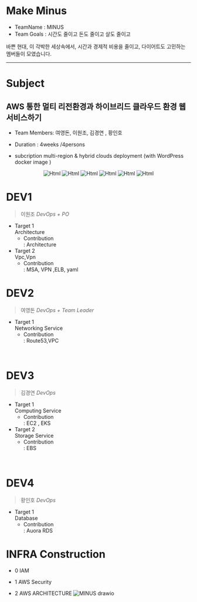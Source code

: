 # Make Minus 
- TeamName : MINUS
- Team Goals : 시간도 줄이고 돈도 줄이고 살도 줄이고

바쁜 현대, 이 각박한 세상속에서, 시간과 경제적 비용을 줄이고, 다이어트도 고민하는 멤버들이 모였습니다. 

----
# Subject 
## AWS 통한 멀티 리전환경과 하이브리드 클라우드 환경 웹서비스하기


- Team Members: 여영돈, 이원조, 김경연 , 황인호

- Duration : 4weeks /4persons

- subcription
multi-region & hybrid clouds deployment (with WordPress docker image ) 
<p align="center">
<img alt="Html" src ="https://img.shields.io/badge/Kubernetes-326CE5?&style=for-the-badge&logo=Kubernetes&logoColor=white"/>
<img alt="Html" src ="https://img.shields.io/badge/Amazon-232F3E?&style=for-the-badge&logo=Amazon&logoColor=white"/>
<img alt="Html" src ="https://img.shields.io/badge/Amazon EKS-FF9900?&style=for-the-badge&logo=Amazon EKS&logoColor=white"/>
<img alt="Html" src ="https://img.shields.io/badge/Amazon EC2-FF9900?&style=for-the-badge&logo=Amazon EC2&logoColor=white"/>
<img alt="Html" src ="https://img.shields.io/badge/CentOS-262577?&style=for-the-badge&logo=CentOS&logoColor=white"/>
<img alt="Html" src ="https://img.shields.io/badge/Amazon RDS-527FFF?&style=for-the-badge&logo=Amazon RDS&logoColor=white"/>
</p>






# DEV1
> 이원조  _DevOps + PO_
- Target 1 <br/>
Architecture
  -  Contribution <br/>
: Architecture
- Target 2 <br/>
Vpc,Vpn
  - Contribution <br/>
: MSA, VPN ,ELB, yaml

# DEV2
> 여영돈 
_DevOps + Team Leader_
- Target 1 <br/>
 Networking Service
  - Contribution <br/>
: Route53,VPC  
<br/>

# DEV3
> 김경연 _DevOps_  
- Target 1 <br/>
Computing Service 
  - Contribution <br/>
: EC2 , EKS
- Target 2 <br/>
Storage Service
  - Contribution <br/>
 : EBS

<br/>

# DEV4
> 황인호 _DevOps_
- Target 1 <br/>
Database 
  -  Contribution <br/>
: Auora RDS 

 
# INFRA Construction
- 0 IAM 

- 1  AWS Security 
 
- 2 AWS ARCHITECTURE
![MINUS drawio](https://user-images.githubusercontent.com/69344905/221841627-0305da07-65c4-4622-bf6a-564fb2d53f58.svg)


